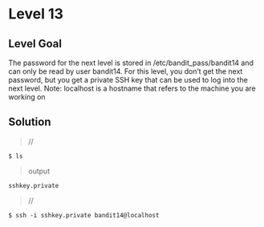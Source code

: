 <h1>Level 13</h1>

<h2>Level Goal</h2>
The password for the next level is stored in /etc/bandit_pass/bandit14 and can only be read by user bandit14. For this level, you don’t get the next password, but you get a private SSH key that can be used to log into the next level. Note: localhost is a hostname that refers to the machine you are working on

<h2>Solution</h2>


>//

    $ ls

>output

    sshkey.private

>//

    $ ssh -i sshkey.private bandit14@localhost

